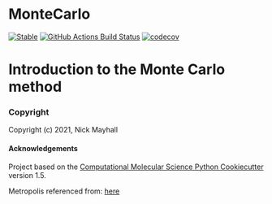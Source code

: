MonteCarlo
==============================
[//]: # (Badges)
[![Stable](https://img.shields.io/badge/docs-stable-blue.svg)](https://chem-phys-x684.github.io/MonteCarlo/)
[![GitHub Actions Build Status](https://github.com/CHEM-PHYS-X684/montecarlo/workflows/CI/badge.svg)](https://github.com/CHEM-PHYS-X684/montecarlo/actions?query=workflow%3ACI)
[![codecov](https://codecov.io/gh/CHEM-PHYS-X684/MonteCarlo/branch/master/graph/badge.svg)](https://codecov.io/gh/CHEM-PHYS-X684/MonteCarlo/branch/master)



# Introduction to the Monte Carlo method


### Copyright

Copyright (c) 2021, Nick Mayhall


#### Acknowledgements
 
Project based on the 
[Computational Molecular Science Python Cookiecutter](https://github.com/molssi/cookiecutter-cms) version 1.5.

Metropolis referenced from: [here](https://arxiv.org/pdf/0803.0217.pdf)
